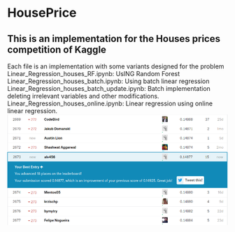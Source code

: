 # HousePrice
## This is an implementation for the Houses prices competition of Kaggle
Each file is an implementation with some variants designed for the problem<br/>
Linear_Regression_houses_RF.ipynb: UsING Random Forest<br/>
Linear_Regression_houses_batch.ipynb: Using batch linear regression<br/>
Linear_Regression_houses_batch_update.ipynb: Batch implementation deleting irrelevant variables and other modifications.<br/>
Linear_Regression_houses_online.ipynb: Linear regression using online linear regression.<br/>
![alt text](https://raw.githubusercontent.com/alvarorm254/HousePrice/master/RF_LR.png)<br/>

